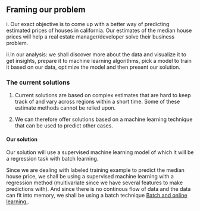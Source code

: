 ## Framing our problem

i. Our exact objective is to come up with a better way of predicting estimated prices of houses in california. Our estimates of the median house prices will help a real estate manager/developer solve their business problem. 

ii.In our analysis: we shall discover more about the data and visualize it to get insights, prepare it to machine learning algorithms, pick a model to train it based on our data, optimize the model and then present our solution.

### The current solutions

1. Current solutions are based on complex estimates that are hard to keep track of and vary across regions within a short time. Some of these estimate methods cannot be relied upon. 

2. We can therefore offer solutions based on a machine learning technique that can be used to predict other cases.

#### Our solution

Our solution will use a supervised machine learning model of which it will be a regression task with batch learning. 

Since we are dealing with labeled training example to predict the median house price, we shall be using a supervised machine learning with a regression method (multivariate since we have several features to make predictions with). And since there is no continous flow of data and the data can fit into memory, we shall be using a batch technique <a href="https://vitalflux.com/difference-between-online-batch-learning/">Batch and online learning.</a>. 